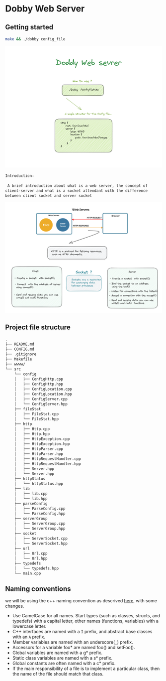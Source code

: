 # Dobby Web Server

## Getting started

```bash
make && ./dobby config_file
```

![how to use Dobby](assets/doc/how-to-use-dobby.png)

```
Introduction:

 A brief introduction about what is a web server, the concept of client-server and what is a socket attendant with the difference between client socket and server socket

```

![how to use Dobby](assets/doc/intro.png)

## Project file structure

```
.
├── README.md
├── CONFIG.md
├── .gitignore
├── Makefile
├── wwww/
└── src
    └── config
    │   ├── ConfigHttp.cpp
    │   ├── ConfigHttp.hpp
    │   ├── ConfigLocation.cpp
    │   ├── ConfigLocation.hpp
    │   ├── ConfigServer.cpp
    │   └── ConfigServer.hpp
    ├── fileStat
    │   ├── FileStat.cpp
    │   └── FileStat.hpp
    ├── http
    │   ├── Http.cpp
    │   ├── Http.hpp
    │   ├── HttpException.cpp
    │   ├── HttpException.hpp
    │   ├── HttpParser.cpp
    │   ├── HttpParser.hpp
    │   ├── HttpRequestHandler.cpp
    │   ├── HttpRequestHandler.hpp
    │   ├── Server.hpp
    │   └── Server.hpp
    ├── httpStatus
    │   └── httpStatus.hpp
    ├── lib
    │   ├── lib.cpp
    │   └── lib.hpp
    ├── parseConfig
    │   ├── ParseConfig.cpp
    │   └── ParseConfig.hpp
    ├── serverGroup
    │   ├── ServerGroup.cpp
    │   └── ServerGroup.hpp
    ├── socket
    │   ├── ServerSocket.cpp
    │   └── ServerSocket.hpp
    ├── url
    │   ├── Url.cpp
    │   └── Url.hpp
    ├── typedefs
    │   └── typedefs.hpp
    └── main.cpp
```

## Naming conventions

we will be using the c++ naming convention as descrived [here](https://manual.gromacs.org/documentation/5.1-current/dev-manual/naming.html), with some changes.

- Use CamelCase for all names. Start types (such as classes, structs, and typedefs) with a capital letter, other names (functions, variables) with a lowercase letter.
- C++ interfaces are named with a `I` prefix, and abstract base classes with an `A` prefix.
- Member variables are named with an underscore(`_`) prefix.
- Accessors for a variable foo\* are named foo() and setFoo().
- Global variables are named with a g\* prefix.
- Static class variables are named with a s\* prefix.
- Global constants are often named with a c\* prefix.
- If the main responsibility of a file is to implement a particular class, then the name of the file should match that class.
